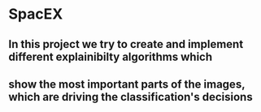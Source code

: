 # SpacEX
## In this project we try to create and implement different explainibilty algorithms which
## show the most important parts of the images, which are driving the classification's decisions 
